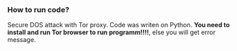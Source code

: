 ### How to run code?
Secure DOS attack with Tor proxy. Code was writen on Python. **You need to install and run Tor browser to run programm!!!!**, else you will get error message. 
